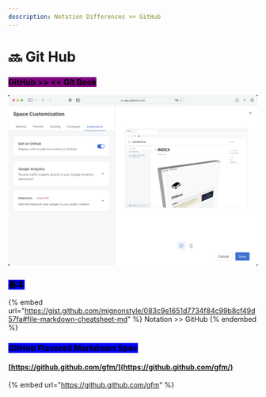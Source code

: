 ```yaml
---
description: Notation Differences >> GitHub
---
```


# 🔜 Git Hub

### <mark style="background-color:purple;">GitHub >> << Git Book</mark>

![Edit on GitHub](.gitbook/assets/editongithub.jpg)

### <mark style="background-color:blue;">基本</mark>

{% embed url="https://gist.github.com/mignonstyle/083c9e1651d7734f84c99b8cf49d57fa#file-markdown-cheatsheet-md" %}
Notation >> GitHub
{% endembed %}

### <mark style="background-color:blue;">GitHub Flavored Markdown Spec</mark>

#### [https://github.github.com/gfm/](https://github.github.com/gfm/)

{% embed url="https://github.github.com/gfm" %}

